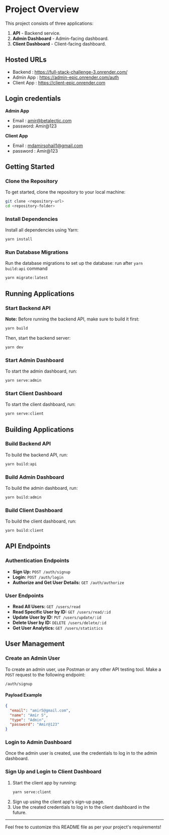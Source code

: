 # Project Overview

This project consists of three applications:

1. **API** - Backend service.
2. **Admin Dashboard** - Admin-facing dashboard.
3. **Client Dashboard** - Client-facing dashboard.

## Hosted URLs

- Backend : https://full-stack-challenge-3.onrender.com/
- Admin App : https://admin-epic.onrender.com/auth
- Client App : https://client-epic.onrender.com

## Login credentials

**Admin App**

- Email : amir@betalectic.com
- password: Amir@123

**Client App**

- Email : mdamirsohail1@gmail.com
- password : Amir@123

## Getting Started

### Clone the Repository

To get started, clone the repository to your local machine:

```bash
git clone <repository-url>
cd <repository-folder>
```

### Install Dependencies

Install all dependencies using Yarn:

```bash
yarn install
```

### Run Database Migrations

Run the database migrations to set up the database: run after `yarn build:api` command

```bash
yarn migrate:latest
```

## Running Applications

### Start Backend API

**Note:** Before running the backend API, make sure to build it first:

```bash
yarn build
```

Then, start the backend server:

```bash
yarn dev
```

### Start Admin Dashboard

To start the admin dashboard, run:

```bash
yarn serve:admin
```

### Start Client Dashboard

To start the client dashboard, run:

```bash
yarn serve:client
```

## Building Applications

### Build Backend API

To build the backend API, run:

```bash
yarn build:api
```

### Build Admin Dashboard

To build the admin dashboard, run:

```bash
yarn build:admin
```

### Build Client Dashboard

To build the client dashboard, run:

```bash
yarn build:client
```

## API Endpoints

### Authentication Endpoints

- **Sign Up:** `POST /auth/signup`
- **Login:** `POST /auth/login`
- **Authorize and Get User Details:** `GET /auth/authorize`

### User Endpoints

- **Read All Users:** `GET /users/read`
- **Read Specific User by ID:** `GET /users/read/:id`
- **Update User by ID:** `PUT /users/update/:id`
- **Delete User by ID:** `DELETE /users/delete/:id`
- **Get User Analytics:** `GET /users/statistics`

## User Management

### Create an Admin User

To create an admin user, use Postman or any other API testing tool. Make a `POST` request to the following endpoint:

```
/auth/signup
```

#### Payload Example

```json
{
  "email": "amir5@gmail.com",
  "name": "Amir 5",
  "type": "Admin",
  "password": "Amir@123"
}
```

### Login to Admin Dashboard

Once the admin user is created, use the credentials to log in to the admin dashboard.

### Sign Up and Login to Client Dashboard

1. Start the client app by running:
   ```bash
   yarn serve:client
   ```
2. Sign up using the client app's sign-up page.
3. Use the created credentials to log in to the client dashboard in the future.

---

Feel free to customize this README file as per your project's requirements!

